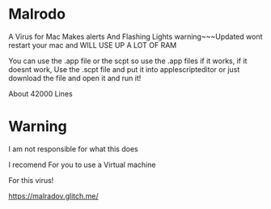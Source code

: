# Malrodo
A Virus for Mac Makes alerts And Flashing Lights warning~~~Updated wont restart your mac and WILL USE UP A LOT OF RAM

You can use the .app file or the scpt so use the .app files if it works, if it doesnt work,
Use the .scpt file and put it into applescripteditor or just download the file and open it and run it!

About 42000 Lines


# Warning

I am not responsible for what this does

I recomend For you to use a Virtual machine

For this virus!

https://malradov.glitch.me/

